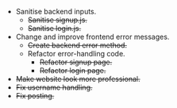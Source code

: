 * Sanitise backend inputs.
    * ~~Sanitise signup.js.~~
    * ~~Sanitise login.js.~~
* Change and improve frontend error messages.
    * ~~Create backend error method.~~
    * Refactor error-handling code.
        * ~~Refactor signup page.~~
        * ~~Refactor login page.~~
* ~~Make website look more professional.~~
* ~~Fix username handling.~~
* ~~Fix posting.~~
